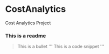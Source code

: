 # CostAnalytics
Cost Analytics Project
### This is a readme
> This is a bullet
''' This is a code snippet '''
